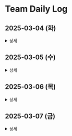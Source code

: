 # Team Daily Log

## 2025-03-04 (화)

<details>
<summary>상세</summary>
<div>

### 아이디어 및 기획
- 기술 스택 조사
- 개인/팀 목표 설정
- 아이디어 스코프 논의
- 탈중앙화/중앙화 타협안 논의

### 팀 미팅
- 자기소개
- 아이디어 평가 및 피드백
    - 블록체인이 정말 필요한지 기술 타당성 검토가 필요함

</div>
</details>

## 2025-03-05 (수)

<details>
<summary>상세</summary>
<div>

### 아이디어 및 기획
조직/의사결정 & 게임화 서비스
- 소규모 조직 관리
- 동네 스포츠 선수 매칭
- 썸원 CS 버전
- 결정장애 의사결정 서비스
- 블록체인과 NFT를 활용해 투명한 기록과 보상 시스템을 도입

장인 후원 플랫폼
- 전통문화/기술 장인 후원 및 작품 제작 지원 
- DAO와 사용자 투표로 후원 방향 결정, 후원 혜택 제공

기타 아이디어
- 디지털 납골당: 타임캡슐 방식 메시지 전달 및 자산 상속
- 전력거래소: 에너지 절감, 경매 및 거래 시스템
- 트렌드 캘린더 및 무지개다리: 미래 트렌드 예측 등

</div>
</details>

## 2025-03-06 (목)

<details>
<summary>상세</summary>
<div>

### 아이디어 및 기획
블록체인 및 핀테크 기반 서비스 아이디어 논의
- 트렌디 캘린더
- 부모-자녀 금융 교육 플랫폼
- 블록체인 기반 스포츠(엔터) 팬 플랫폼
- 블록체인을 쉽고 재미있게 배울 수 있는 게임형 서비스
- 약국 가격 정보 조회 플랫폼 (또는 시가 투명성 확보를 위한 서비스)

### 팀 미팅 (피드백)
- 블록체인 필요성 강조

- dApp 및 스마트 컨트랙트는 모든 거래와 로직이 공개되고 수정 불가능하여 신뢰성을 보장함
기부 서비스 등 투명성이 중요한 분야에 적합하지만, 우리가 발행하는 코인의 가치는 제한적임
부모-자녀 금융 교육 서비스 관련

- 어린이에게 가상 코인을 리워드로 지급해 금융 문해력을 높이는 아이디어
단순한 부모-자녀 간 거래보다 P2P 거래 등 다양한 사용자 간 거래로 확장할 필요 있음
스마트 컨트랙트가 자동화 기능을 제공하더라도, 실물 보상은 부모의 개입이 필요하다는 한계 존재
P2E 게임 및 NFT 활용

- 게임 내 사이버머니, NFT, 토큰 생태계 등으로 기존 포인트 시스템을 대체하는 방안을 검토
메타버스나 게임 생태계와 연계해 통용되는 디지털 화폐로 활용하는 아이디어 고려
스마트 컨트랙트와 기술적 한계

- 스마트 컨트랙트는 수정이 불가능해야 하며, 거래의 투명성을 보장하는 장점이 있음
하지만 블록체인 기반 솔루션은 가스비, 속도 문제 등 기술적 한계도 존재하며, 폴리곤 등 대안 네트워크 검토 필요
서비스 확장 및 차별화

- 블록체인을 활용한 투표 시스템(날력)이나 스포츠 팬 플랫폼 등도 고려되었으나, 각 서비스별로 블록체인 도입의 필요성 및 차별화 전략을 명확히 해야 함
약국 가격 정보 조회 등은 블록체인 적용 타당성에 대해 재검토 필요

</div>
</details>

## 2025-03-07 (금)

<details>
<summary>상세</summary>
<div>

### 아이디어 및 기획
의료 블록체인 서비스
- 개인 의료 데이터 관리 및 제출을 용이하게 하고, 응급 상황에서 의료 정보를 빠르게 조회할 수 있는 체계 구축.
의료 데이터의 소유권을 개인에게 넘겨 데이터 활용도를 높이는 방향으로 개발 진행.

스포츠 티켓 리셀 블록체인
- 가격 조작 방지 및 투명한 거래를 위해 스마트 컨트랙트를 활용한 가격 상한제 적용.
- 티켓 소유권을 NFT로 관리하여 부정 거래 방지.

유즈맵 개발자 후원 플랫폼
- 블록체인을 활용하여 유즈맵 개발자에게 투명한 후원 시스템 제공.
- 맵의 소유권과 후원 내역을 불변하게 기록하여 저작권 분쟁 예방.

### 전문가 미팅 사전 준비
평가받을 주제 선정
- 블록체인 의료 정보 열람 서비스
- 트렌디 캘린더 (대중들이 만들어가는 트렌드)
- 사용자 생성형 콘텐츠 개발자 후원 플랫폼
- NFT 기반 스포츠(엔터) 팬 플랫폼
- 블록체인 기반 금융 교육 서비스 (학급/학교 단위)

</div>
</details>